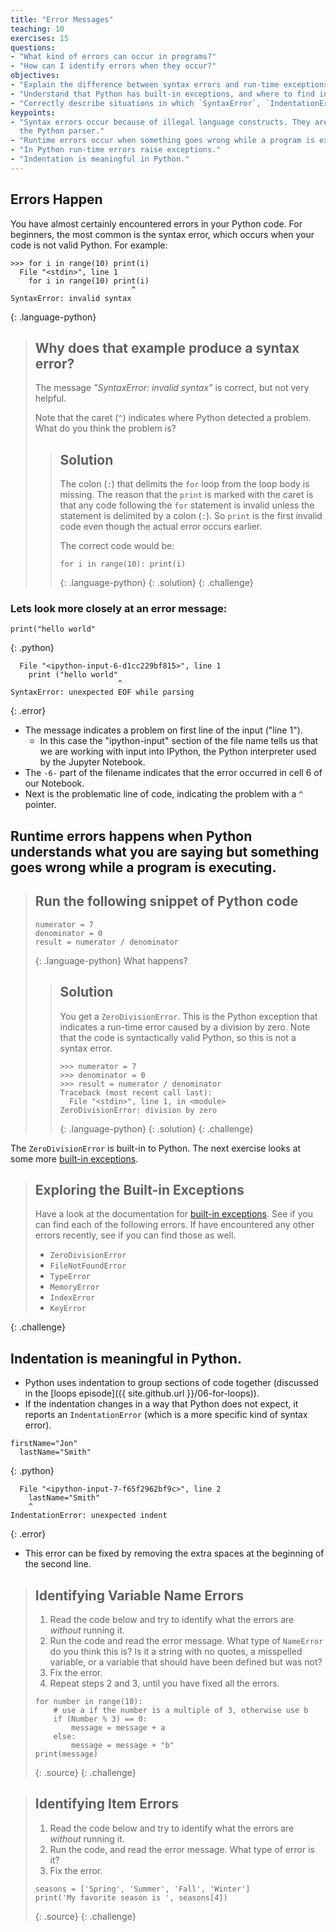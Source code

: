 ```yaml
---
title: "Error Messages"
teaching: 10
exercises: 15
questions:
- "What kind of errors can occur in programs?"
- "How can I identify errors when they occur?"
objectives:
- "Explain the difference between syntax errors and run-time exceptions."
- "Understand that Python has built-in exceptions, and where to find information on them."
- "Correctly describe situations in which `SyntaxError`, `IndentationError`, `NameError`, `IndexError`, and `FileNotFoundError` occur."
keypoints:
- "Syntax errors occur because of illegal language constructs. They are detected by
  the Python parser."
- "Runtime errors occur when something goes wrong while a program is executing."
- "In Python run-time errors raise exceptions."
- "Indentation is meaningful in Python."
---
```


## Errors Happen

You have almost certainly encountered errors in your Python code. For beginners,
the most common is the syntax error, which occurs when your code is not valid
Python. For example:
~~~
>>> for i in range(10) print(i)
  File "<stdin>", line 1
    for i in range(10) print(i)
                           ^
SyntaxError: invalid syntax
~~~
{: .language-python}

> ## Why does that example produce a syntax error?
> The message *"SyntaxError: invalid syntax"* is correct, but not very helpful.
>
> Note that the caret (`^`) indicates where Python detected a problem. What do
> you think the problem is?
> > ## Solution
> > The colon (`:`) that delimits the `for` loop from the loop body is missing.
> > The reason that the `print` is marked with the caret is that any code
> > following the `for` statement is invalid unless the statement is
> > delimited by a colon (`:`). So `print` is the first invalid code even though
> > the actual error occurs earlier.
> >
> > The correct code would be:
> > ~~~
> > for i in range(10): print(i)
> > ~~~
> > {: .language-python}
> {: .solution}
{: .challenge}


###   Lets look more closely at an error message:

~~~
print("hello world"
~~~
{: .python}
~~~
  File "<ipython-input-6-d1cc229bf815>", line 1
    print ("hello world"
                        ^
SyntaxError: unexpected EOF while parsing
~~~
{: .error}

*   The message indicates a problem on first line of the input ("line 1").
    *   In this case the "ipython-input" section of the file name tells us that
        we are working with input into IPython,
        the Python interpreter used by the Jupyter Notebook.
*   The `-6-` part of the filename indicates that
    the error occurred in cell 6 of our Notebook.
*   Next is the problematic line of code,
    indicating the problem with a `^` pointer.

## Runtime errors happens when Python understands what you are saying but something goes wrong while a program is executing.

> ## Run the following snippet of Python code
>
> ~~~
> numerator = 7
> denominator = 0
> result = numerator / denominator
> ~~~
> {: .language-python}
> What happens?
> > ## Solution
> > You get a `ZeroDivisionError`. This is the Python exception that indicates
> > a run-time error caused by a division by zero. Note that the code is
> > syntactically valid Python, so this is not a syntax error.
> > ~~~
> > >>> numerator = 7
> > >>> denominator = 0
> > >>> result = numerator / denominator
> > Traceback (most recent call last):
> >   File "<stdin>", line 1, in <module>
> > ZeroDivisionError: division by zero
> > ~~~
> > {: .language-python}
> {: .solution}
{: .challenge}

The `ZeroDivisionError` is built-in to Python. The next exercise looks at some
more [built-in exceptions](https://docs.python.org/3/library/exceptions.html#bltin-exceptions).

> ## Exploring the Built-in Exceptions
> Have a look at the documentation for
> [built-in exceptions](https://docs.python.org/3/library/exceptions.html#bltin-exceptions).
> See if you can find each of the following errors. If have encountered any
> other errors recently, see if you can find those as well.
>
> - `ZeroDivisionError`
> - `FileNotFoundError`
> - `TypeError`
> - `MemoryError`
> - `IndexError`
> - `KeyError`
>
{: .challenge}

## Indentation is meaningful in Python.

*   Python uses indentation to group sections of code together
    (discussed in the [loops episode]({{ site.github.url }}/06-for-loops)).
*   If the indentation changes in a way that Python does not expect,
    it reports an `IndentationError`
    (which is a more specific kind of syntax error).

~~~
firstName="Jon"
  lastName="Smith"
~~~
{: .python}
~~~
  File "<ipython-input-7-f65f2962bf9c>", line 2
    lastName="Smith"
    ^
IndentationError: unexpected indent
~~~
{: .error}

*   This error can be fixed by removing the extra spaces
    at the beginning of the second line.

> ## Identifying Variable Name Errors
>
> 1. Read the code below and try to identify what the errors are
>    *without* running it.
> 2. Run the code and read the error message.
>    What type of `NameError` do you think this is?
>    Is it a string with no quotes, a misspelled variable, or a
>    variable that should have been defined but was not?
> 3. Fix the error.
> 4. Repeat steps 2 and 3, until you have fixed all the errors.
>
> ~~~
> for number in range(10):
>     # use a if the number is a multiple of 3, otherwise use b
>     if (Number % 3) == 0:
>         message = message + a
>     else:
>         message = message + "b"
> print(message)
> ~~~
> {: .source}
{: .challenge}

> ## Identifying Item Errors
>
> 1. Read the code below and try to identify what the errors are
>    *without* running it.
> 2. Run the code, and read the error message. What type of error is it?
> 3. Fix the error.
>
> ~~~
> seasons = ['Spring', 'Summer', 'Fall', 'Winter']
> print('My favorite season is ', seasons[4])
> ~~~
> {: .source}
{: .challenge}
